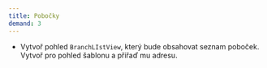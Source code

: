 ```yaml
---
title: Pobočky
demand: 3
---
```


- Vytvoř pohled `BranchLIstView`, který bude obsahovat seznam poboček. Vytvoř pro pohled šablonu a přiřaď mu adresu.

